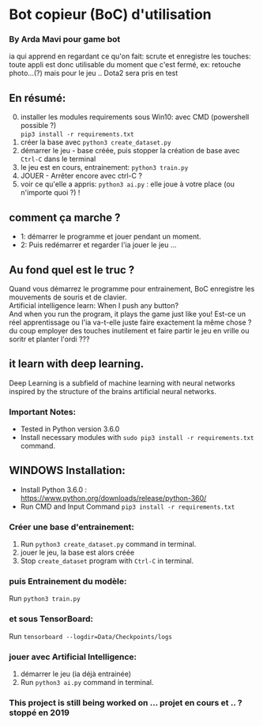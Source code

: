 # Bot copieur (BoC) d'utilisation
### By Arda Mavi pour game bot

ia qui apprend en regardant ce qu'on fait: scrute et enregistre les touches: 
toute appli est donc utilisable du moment que c'est fermé, ex: retouche photo...(?)
mais pour le jeu .. Dota2 sera pris en test

## En résumé: 
0. installer les modules requirements sous Win10: avec CMD (powershell possible ?)<br>
`pip3 install -r requirements.txt`
1. créer la base avec `python3 create_dataset.py`
2. démarrer le jeu - base créée, puis stopper la création de base avec `Ctrl-C` dans le terminal
3. le jeu est en cours, entrainement: `python3 train.py` 
4. JOUER - Arrêter encore avec ctrl-C ?
5. voir ce qu'elle a appris: `python3 ai.py` : elle joue à votre place (ou n'importe quoi ?) ! 

## comment ça marche ?
- 1: démarrer le programme et jouer pendant un moment.
- 2: Puis redémarrer et regarder l'ia jouer le jeu ...

## Au fond quel est le truc ?
Quand vous démarrez le programme pour entrainement, BoC enregistre les mouvements de souris et de clavier.<br>
Artificial intelligence learn: When I push any button?<br/>
And when you run the program, it plays the game just like you!
Est-ce un réel apprentissage ou l'ia va-t-elle juste faire exactement la même chose ?
du coup employer des touches inutilement et faire partir le jeu en vrille ou soritr et planter l'ordi ???
## it learn with deep learning.<br/>
Deep Learning is a subfield of machine learning with neural networks inspired by the structure of the brains artificial neural networks.

### Important Notes:
- Tested in Python version 3.6.0
- Install necessary modules with `sudo pip3 install -r requirements.txt` command.
## WINDOWS Installation:
- Install Python 3.6.0 : https://www.python.org/downloads/release/python-360/
- Run CMD and Input Command `pip3 install -r requirements.txt`

### Créer une base d'entrainement:
1. Run `python3 create_dataset.py` command in terminal.
2. jouer le jeu, la base est alors créée
3. Stop `create_dataset` program with `Ctrl-C` in terminal.

### puis Entrainement du modèle:
Run `python3 train.py`
### et sous TensorBoard:
Run `tensorboard --logdir=Data/Checkpoints/logs`

### jouer avec Artificial Intelligence:
1. démarrer le jeu (ia déjà entrainée)
2. Run `python3 ai.py` command in terminal.

### This project is still being worked on ... projet en cours et .. ? stoppé en 2019
